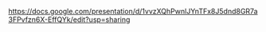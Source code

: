 https://docs.google.com/presentation/d/1vvzXQhPwnlJYnTFx8J5dnd8GR7a3FPvfzn6X-EffQYk/edit?usp=sharing

